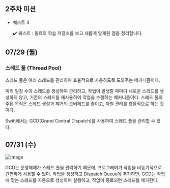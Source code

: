 ## 2주차 미션
- 퀘스트 4

    ✔️ 퀘스트 : 동료의 학습 저장소를 보고 새롭게 알게된 점을 정리합니다.


## 07/29 (월)
### 스레드 풀 (Thread Pool)
스레드 풀은 여러 스레드를 관리하여 효율적으로 사용하도록 도와주는 메커니즘이다. 

미리 일정 수의 스레드를 생성하여 관리하고, 작업이 발생할 때마다 새로운 스레드를 생성하지 않고, 기존의 스레드를 재사용하여 작업을 수행하는 메커니즘이다. 스레드 풀의 주된 목적은 스레드 생성과 제거의 오버헤드를 줄이고, 자원 관리를 효율적으로 하는 것이다.

Swift에서는 GCD(Grand Central Dispatch)를 사용하여 스레드 풀을 관리할 수 있다.

## 07/31 (수)
![image](https://github.com/user-attachments/assets/c64386c7-0d12-4611-b1ed-e743007b0949)

GCD는 운영체제가 스레드 풀을 관리하기 때문에, 프로그래머가 작업을 비동기적으로 간편하게 사용할 수 있다. 작업을 생성하고 Dispatch Queue에 추가하면, GCD는 작업에 맞는 스레드를 자동으로 생성하여 실행하고, 작업이 종료되면 스레드를 제거한다.